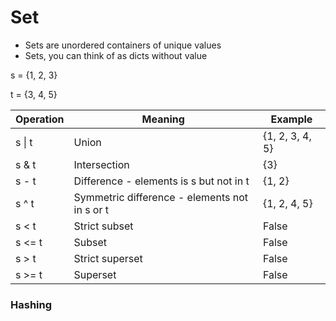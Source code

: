 # Set

- Sets are unordered containers of unique values
- Sets, you can think of as dicts without value

s = {1, 2, 3}

t = {3, 4, 5}

| Operation | Meaning                                       | Example         |
| --------- | --------------------------------------------- | --------------- |
| s \| t    | Union                                         | {1, 2, 3, 4, 5} |
| s & t     | Intersection                                  | {3}             |
| s - t     | Difference - elements is s but not in t       | {1, 2}          |
| s ^ t     | Symmetric difference - elements not in s or t | {1, 2, 4, 5}    |
| s < t     | Strict subset                                 | False           |
| s <= t    | Subset                                        | False           |
| s > t     | Strict superset                               | False           |
| s >= t    | Superset                                      | False           |

### Hashing
